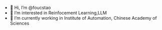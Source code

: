 - 👋 Hi, I’m @foucstao
- 👀 I’m interested in Reinfocement Learning,LLM
- 🌱 I’m currently working in Institute of Automation, Chinese Academy of Sciences


<!---
foucstao/foucstao is a ✨ special ✨ repository because its `README.md` (this file) appears on your GitHub profile.
You can click the Preview link to take a look at your changes.
--->
